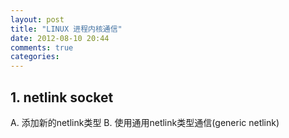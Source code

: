 ```yaml
---
layout: post
title: "LINUX 进程内核通信"
date: 2012-08-10 20:44
comments: true
categories: 
---
```


## 1. netlink socket
  A. 添加新的netlink类型
  B. 使用通用netlink类型通信(generic netlink)